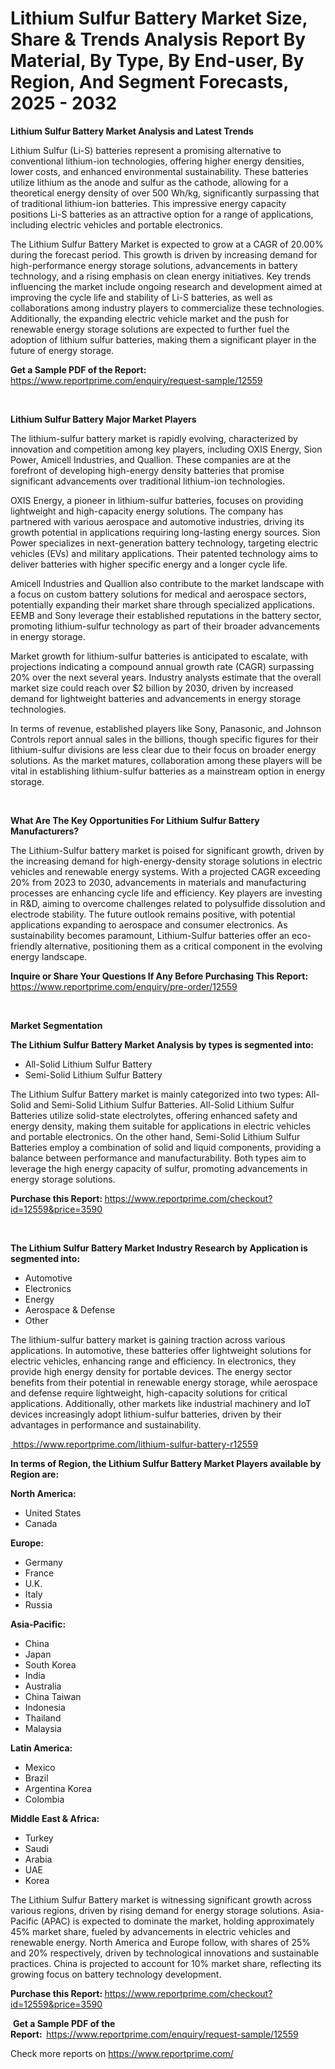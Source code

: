 <p><h1>Lithium Sulfur Battery Market Size, Share & Trends Analysis Report By Material, By Type, By End-user, By Region, And Segment Forecasts, 2025 - 2032</h1></p><p><strong>Lithium Sulfur Battery Market Analysis and Latest Trends</strong></p>
<p><p>Lithium Sulfur (Li-S) batteries represent a promising alternative to conventional lithium-ion technologies, offering higher energy densities, lower costs, and enhanced environmental sustainability. These batteries utilize lithium as the anode and sulfur as the cathode, allowing for a theoretical energy density of over 500 Wh/kg, significantly surpassing that of traditional lithium-ion batteries. This impressive energy capacity positions Li-S batteries as an attractive option for a range of applications, including electric vehicles and portable electronics.</p><p>The Lithium Sulfur Battery Market is expected to grow at a CAGR of 20.00% during the forecast period. This growth is driven by increasing demand for high-performance energy storage solutions, advancements in battery technology, and a rising emphasis on clean energy initiatives. Key trends influencing the market include ongoing research and development aimed at improving the cycle life and stability of Li-S batteries, as well as collaborations among industry players to commercialize these technologies. Additionally, the expanding electric vehicle market and the push for renewable energy storage solutions are expected to further fuel the adoption of lithium sulfur batteries, making them a significant player in the future of energy storage.</p></p>
<p><strong>Get a Sample PDF of the Report:&nbsp;</strong> <a href="https://www.reportprime.com/enquiry/request-sample/12559?utm_campaign=2580&utm_medium=2&utm_source=Github&utm_content=ia&utm_term=19032025&utm_id=lithium-sulfur-battery">https://www.reportprime.com/enquiry/request-sample/12559</a></p>
<p>&nbsp;</p>
<p><strong>Lithium Sulfur Battery Major Market Players</strong></p>
<p><p>The lithium-sulfur battery market is rapidly evolving, characterized by innovation and competition among key players, including OXIS Energy, Sion Power, Amicell Industries, and Quallion. These companies are at the forefront of developing high-energy density batteries that promise significant advancements over traditional lithium-ion technologies.</p><p>OXIS Energy, a pioneer in lithium-sulfur batteries, focuses on providing lightweight and high-capacity energy solutions. The company has partnered with various aerospace and automotive industries, driving its growth potential in applications requiring long-lasting energy sources. Sion Power specializes in next-generation battery technology, targeting electric vehicles (EVs) and military applications. Their patented technology aims to deliver batteries with higher specific energy and a longer cycle life.</p><p>Amicell Industries and Quallion also contribute to the market landscape with a focus on custom battery solutions for medical and aerospace sectors, potentially expanding their market share through specialized applications. EEMB and Sony leverage their established reputations in the battery sector, promoting lithium-sulfur technology as part of their broader advancements in energy storage.</p><p>Market growth for lithium-sulfur batteries is anticipated to escalate, with projections indicating a compound annual growth rate (CAGR) surpassing 20% over the next several years. Industry analysts estimate that the overall market size could reach over $2 billion by 2030, driven by increased demand for lightweight batteries and advancements in energy storage technologies.</p><p>In terms of revenue, established players like Sony, Panasonic, and Johnson Controls report annual sales in the billions, though specific figures for their lithium-sulfur divisions are less clear due to their focus on broader energy solutions. As the market matures, collaboration among these players will be vital in establishing lithium-sulfur batteries as a mainstream option in energy storage.</p></p>
<p>&nbsp;</p>
<p><strong>What Are The Key Opportunities For Lithium Sulfur Battery Manufacturers?</strong></p>
<p><p>The Lithium-Sulfur battery market is poised for significant growth, driven by the increasing demand for high-energy-density storage solutions in electric vehicles and renewable energy systems. With a projected CAGR exceeding 20% from 2023 to 2030, advancements in materials and manufacturing processes are enhancing cycle life and efficiency. Key players are investing in R&D, aiming to overcome challenges related to polysulfide dissolution and electrode stability. The future outlook remains positive, with potential applications expanding to aerospace and consumer electronics. As sustainability becomes paramount, Lithium-Sulfur batteries offer an eco-friendly alternative, positioning them as a critical component in the evolving energy landscape.</p></p>
<p><strong>Inquire or Share Your Questions If Any Before Purchasing This Report:</strong> <a href="https://www.reportprime.com/enquiry/pre-order/12559?utm_campaign=2580&utm_medium=2&utm_source=Github&utm_content=ia&utm_term=19032025&utm_id=lithium-sulfur-battery">https://www.reportprime.com/enquiry/pre-order/12559</a></p>
<p>&nbsp;</p>
<p><strong>Market Segmentation</strong></p>
<p><strong>The Lithium Sulfur Battery Market Analysis by types is segmented into:</strong></p>
<p><ul><li>All-Solid Lithium Sulfur Battery</li><li>Semi-Solid Lithium Sulfur Battery</li></ul></p>
<p><p>The Lithium Sulfur Battery market is mainly categorized into two types: All-Solid and Semi-Solid Lithium Sulfur Batteries. All-Solid Lithium Sulfur Batteries utilize solid-state electrolytes, offering enhanced safety and energy density, making them suitable for applications in electric vehicles and portable electronics. On the other hand, Semi-Solid Lithium Sulfur Batteries employ a combination of solid and liquid components, providing a balance between performance and manufacturability. Both types aim to leverage the high energy capacity of sulfur, promoting advancements in energy storage solutions.</p></p>
<p><strong>Purchase this Report:&nbsp;</strong><a href="https://www.reportprime.com/checkout?id=12559&price=3590&utm_campaign=2580&utm_medium=2&utm_source=Github&utm_content=ia&utm_term=19032025&utm_id=lithium-sulfur-battery">https://www.reportprime.com/checkout?id=12559&price=3590</a></p>
<p>&nbsp;</p>
<p><strong>The Lithium Sulfur Battery Market Industry Research by Application is segmented into:</strong></p>
<p><ul><li>Automotive</li><li>Electronics</li><li>Energy</li><li>Aerospace & Defense</li><li>Other</li></ul></p>
<p><p>The lithium-sulfur battery market is gaining traction across various applications. In automotive, these batteries offer lightweight solutions for electric vehicles, enhancing range and efficiency. In electronics, they provide high energy density for portable devices. The energy sector benefits from their potential in renewable energy storage, while aerospace and defense require lightweight, high-capacity solutions for critical applications. Additionally, other markets like industrial machinery and IoT devices increasingly adopt lithium-sulfur batteries, driven by their advantages in performance and sustainability.</p></p>
<p><a href="https://www.reportprime.com/lithium-sulfur-battery-r12559?utm_campaign=2580&utm_medium=2&utm_source=Github&utm_content=ia&utm_term=19032025&utm_id=lithium-sulfur-battery">&nbsp;https://www.reportprime.com/lithium-sulfur-battery-r12559</a></p>
<p><strong>In terms of Region, the Lithium Sulfur Battery Market Players available by Region are:</strong></p>
<p>
    <p> <strong> North America: </strong>
        <ul>
            <li>United States</li>
            <li>Canada</li>
        </ul>
        </p> 
    <p> <strong> Europe: </strong>
        <ul>
            <li>Germany</li>
            <li>France</li>
            <li>U.K.</li>
            <li>Italy</li>
            <li>Russia</li>
        </ul>
        </p> 
    <p> <strong> Asia-Pacific: </strong>
        <ul>
            <li>China</li>
            <li>Japan</li>
            <li>South Korea</li>
            <li>India</li>
            <li>Australia</li>
            <li>China Taiwan</li>
            <li>Indonesia</li>
            <li>Thailand</li>
            <li>Malaysia</li>
        </ul>
        </p> 
    <p> <strong> Latin America: </strong>
        <ul>
            <li>Mexico</li>
            <li>Brazil</li>
            <li>Argentina Korea</li>
            <li>Colombia</li>
        </ul>
        </p> 
    <p> <strong> Middle East & Africa: </strong>
        <ul>
            <li>Turkey</li>
            <li>Saudi</li>
            <li>Arabia</li>
            <li>UAE</li>
            <li>Korea</li>
        </ul>
    </p>
    </p>
<p><p>The Lithium Sulfur Battery market is witnessing significant growth across various regions, driven by rising demand for energy storage solutions. Asia-Pacific (APAC) is expected to dominate the market, holding approximately 45% market share, fueled by advancements in electric vehicles and renewable energy. North America and Europe follow, with shares of 25% and 20% respectively, driven by technological innovations and sustainable practices. China is projected to account for 10% market share, reflecting its growing focus on battery technology development.</p></p>
<p><strong>Purchase this Report: </strong><a href="https://www.reportprime.com/checkout?id=12559&price=3590&utm_campaign=2580&utm_medium=2&utm_source=Github&utm_content=ia&utm_term=19032025&utm_id=lithium-sulfur-battery">https://www.reportprime.com/checkout?id=12559&price=3590</a></p>
<p>&nbsp;<strong>Get a Sample PDF of the Report:&nbsp;&nbsp;</strong><a href="https://www.reportprime.com/enquiry/request-sample/12559?utm_campaign=2580&utm_medium=2&utm_source=Github&utm_content=ia&utm_term=19032025&utm_id=lithium-sulfur-battery">https://www.reportprime.com/enquiry/request-sample/12559</a></p>
<p><strong></strong></p>
<p>Check more reports on <a href="https://www.reportprime.com/?utm_campaign=2580&utm_medium=2&utm_source=Github&utm_content=ia&utm_term=19032025&utm_id=lithium-sulfur-battery">https://www.reportprime.com/</a></p>
